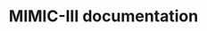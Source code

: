 ---
title: MIMIC-III documentation
linktitle: MIMIC-III

cascade:
- type: "docs"
  _target:
    path: "/**"
  
menu:
  main:
    weight: 30
---